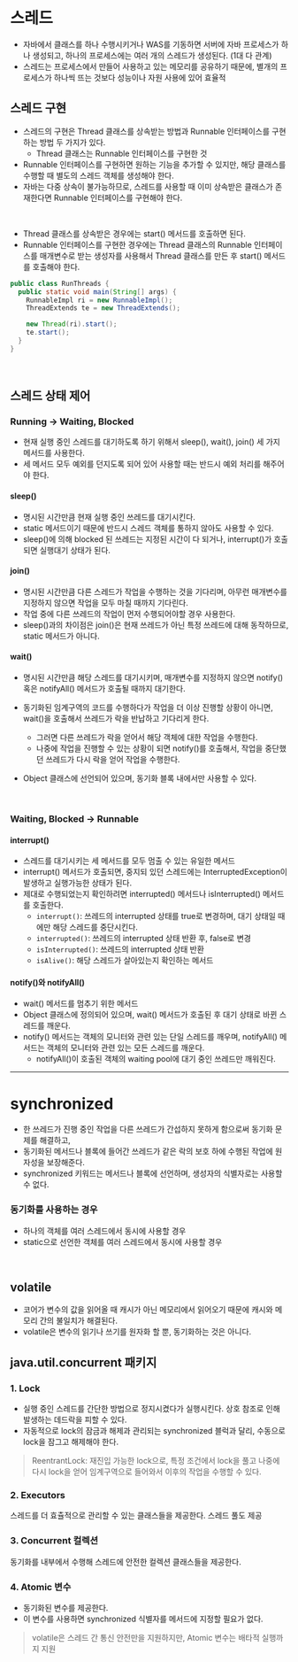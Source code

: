 # 스레드
- 자바에서 클래스를 하나 수행시키거나 WAS를 기동하면 서버에 자바 프로세스가 하나 생성되고, 하나의 프로세스에는 여러 개의 스레드가 생성된다. (1대 다 관계)
- 스레드는 프로세스에서 만들어 사용하고 있는 메모리를 공유하기 때문에, 별개의 프로세스가 하나씩 뜨는 것보다 성능이나 자원 사용에 있어 효율적

## 스레드 구현
- 스레드의 구현은 Thread 클래스를 상속받는 방법과 Runnable 인터페이스를 구현하는 방법 두 가지가 있다.
  - Thread 클래스는 Runnable 인터페이스를 구현한 것
- Runnable 인터페이스를 구현하면 원하는 기능을 추가할 수 있지만, 해당 클래스를 수행할 때 별도의 스레드 객체를 생성해야 한다.
- 자바는 다중 상속이 불가능하므로, 스레드를 사용할 때 이미 상속받은 클래스가 존재한다면 Runnable 인터페이스를 구현해야 한다.

<br>

- Thread 클래스를 상속받은 경우에는 start() 메서드를 호출하면 된다.
- Runnable 인터페이스를 구현한 경우에는 Thread 클래스의 Runnable 인터페이스를 매개변수로 받는 생성자를 사용해서 Thread 클래스를 만든 후 start() 메서드를 호출해야 한다.
```java
public class RunThreads {
  public static void main(String[] args) {
    RunnableImpl ri = new RunnableImpl();
    ThreadExtends te = new ThreadExtends();

    new Thread(ri).start();
    te.start();
  }
}
```
<br>

## 스레드 상태 제어

### Running -> Waiting, Blocked
- 현재 실행 중인 스레드를 대기하도록 하기 위해서 sleep(), wait(), join() 세 가지 메서드를 사용한다.
- 세 메서드 모두 예외를 던지도록 되어 있어 사용할 때는 반드시 예외 처리를 해주어야 한다.

#### sleep()
- 명시된 시간만큼 현재 실행 중인 쓰레드를 대기시킨다.
- static 메서드이기 때문에 반드시 스레드 객체를 통하지 않아도 사용할 수 있다.
- sleep()에 의해 blocked 된 쓰레드는 지정된 시간이 다 되거나, interrupt()가 호출되면 실행대기 상태가 된다.

#### join()
- 명시된 시간만큼 다른 스레드가 작업을 수행하는 것을 기다리며, 아무런 매개변수를 지정하지 않으면 작업을 모두 마칠 때까지 기다린다.
- 작업 중에 다른 쓰레드의 작업이 먼저 수행되어야할 경우 사용한다.
- sleep()과의 차이점은 join()은 현재 쓰레드가 아닌 특정 쓰레드에 대해 동작하므로, static 메서드가 아니다.

#### wait()
- 명시된 시간만큼 해당 스레드를 대기시키며, 매개변수를 지정하지 않으면 notify() 혹은 notifyAll() 메서드가 호출될 때까지 대기한다.
- 동기화된 임계구역의 코드를 수행하다가 작업을 더 이상 진행할 상황이 아니면, wait()을 호출해서 쓰레드가 락을 반납하고 기다리게 한다.
  - 그러면 다른 쓰레드가 락을 얻어서 해당 객체에 대한 작업을 수행한다.
  - 나중에 작업을 진행할 수 있는 상황이 되면 notify()를 호출해서, 작업을 중단했던 쓰레드가 다시 락을 얻어 작업을 수행한다.


- Object 클래스에 선언되어 있으며, 동기화 블록 내에서만 사용할 수 있다.

<br>

### Waiting, Blocked -> Runnable
#### interrupt()
- 스레드를 대기시키는 세 메서드를 모두 멈출 수 있는 유일한 메서드
- interrupt() 메서드가 호출되면, 중지되 있던 스레드에는 InterruptedException이 발생하고 실행가능한 상태가 된다.
- 제대로 수행되었는지 확인하려면 interrupted() 메서드나 isInterrupted() 메서드를 호출한다.
  - `interrupt()`: 쓰레드의 interrupted 상태를 true로 변경하며, 대기 상태일 때에만 해당 스레드를 중단시킨다.
  - `interrupted()`: 쓰레드의 interrupted 상태 반환 후, false로 변경
  - `isInterrupted()`: 쓰레드의 interrupted 상태 반환
  - `isAlive()`: 해당 스레드가 살아있는지 확인하는 메서드

#### notify()와 notifyAll()
- wait() 메서드를 멈추기 위한 메서드
- Object 클래스에 정의되어 있으며, wait() 메서드가 호출된 후 대기 상태로 바뀐 스레드를 깨운다.
- notify() 메서드는 객체의 모니터와 관련 있는 단일 스레드를 깨우며, notifyAll() 메서드는 객체의 모니터와 관련 있는 모든 스레드를 깨운다.
  - notifyAll()이 호출된 객체의 waiting pool에 대기 중인 쓰레드만 깨워진다.

---

# synchronized
- 한 쓰레드가 진행 중인 작업을 다른 쓰레드가 간섭하지 못하게 함으로써 동기화 문제를 해결하고, 
- 동기화된 메서드나 블록에 들어간 쓰레드가 같은 락의 보호 하에 수행된 작업에 원자성을 보장해준다.
- synchronized 키워드는 메서드나 블록에 선언하며, 생성자의 식별자로는 사용할 수 없다.

### 동기화를 사용하는 경우
- 하나의 객체를 여러 스레드에서 동시에 사용할 경우
- static으로 선언한 객체를 여러 스레드에서 동시에 사용할 경우

<br>

## volatile
- 코어가 변수의 값을 읽어올 때 캐시가 아닌 메모리에서 읽어오기 때문에 캐시와 메모리 간의 불일치가 해결된다.
- volatile은 변수의 읽기나 쓰기를 원자화 할 뿐, 동기화하는 것은 아니다.

## java.util.concurrent 패키지
### 1. Lock
- 실행 중인 스레드를 간단한 방법으로 정지시켰다가 실행시킨다. 상호 참조로 인해 발생하는 데드락을 피할 수 있다.
- 자동적으로 lock의 잠금과 해제과 관리되는 synchronized 블럭과 달리, 수동으로 lock을 잠그고 해제해야 한다.

> ReentrantLock: 재진입 가능한 lock으로, 특정 조건에서 lock을 풀고 나중에 다시 lock을 얻어 임계구역으로 들어와서 이후의 작업을 수행할 수 있다.

### 2. Executors
스레드를 더 효츌적으로 관리할 수 있는 클래스들을 제공한다. 스레드 풀도 제공 

### 3. Concurrent 컬렉션
동기화를 내부에서 수행해 스레드에 안전한 컬렉션 클래스들을 제공한다.

### 4. Atomic 변수
- 동기화된 변수를 제공한다. 
- 이 변수를 사용하면 synchronized 식별자를 메서드에 지정할 필요가 없다.

> volatile은 스레드 간 통신 안전만을 지원하지만, Atomic 변수는 배타적 실행까지 지원